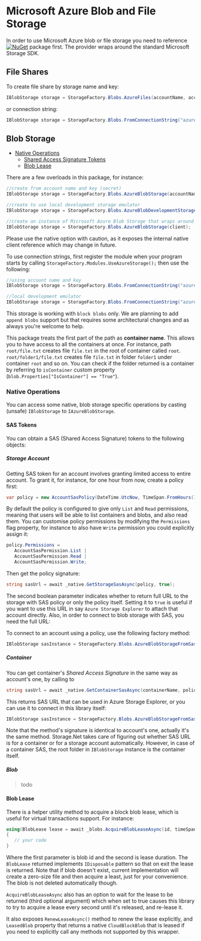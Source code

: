 # Microsoft Azure Blob and File Storage

In order to use Microsoft Azure blob or file storage you need to reference [![NuGet](https://img.shields.io/nuget/v/Storage.Net.Microsoft.Azure.Storage.svg)](https://www.nuget.org/packages/Storage.Net.Microsoft.Azure.Storage/) package first. The provider wraps around the standard Microsoft Storage SDK.

## File Shares

To create file share by storage name and key:

```csharp
IBlobStorage storage = StorageFactory.Blobs.AzureFiles(accountName, accountKey);
```

or connection string:

```csharp
IBlobStorage storage = StorageFactory.Blobs.FromConnectionString("azure.file://account=account_name;key=secret_value");
```

## Blob Storage

- [Native Operations](#native-operations)
  - [Shared Access Signature Tokens](#sas-tokens)
  - [Blob Lease](#blob-lease)

There are a few overloads in this package, for instance:

```csharp
//create from account name and key (secret)
IBlobStorage storage = StorageFactory.Blobs.AzureBlobStorage(accountName, accountKey);

//create to use local development storage emulator
IBlobStorage storage = StorageFactory.Blobs.AzureBlobDevelopmentStorage();

//create an instance of Microsoft Azure Blob Storage that wraps around native CloudBlobClient
IBlobStorage storage = StorageFactory.Blobs.AzureBlobStorage(client);
```

Please use the native option with caution, as it exposes the internal native client reference which may change in future.

To use connection strings, first register the module when your program starts by calling `StorageFactory.Modules.UseAzureStorage();` then use the following:

```csharp
//using account name and key
IBlobStorage storage = StorageFactory.Blobs.FromConnectionString("azure.blob://account=account_name;key=secret_value");

//local development emulator
IBlobStorage storage = StorageFactory.Blobs.FromConnectionString("azure.blob://development=true");
```

This storage is working with `block blobs` only. We are planning to add `append blobs` support but that requires some architectural changes and as always you're welcome to help.

This package treats the first part of the path as **container name**. This allows you to have access to all the containers at once. For instance, path `root/file.txt` creates file `file.txt` in the root of container called `root`. `root/folder1/file.txt` creates file `file.txt` in folder `folder1` under container `root` and so on. You can check if the folder returned is a container by referring to `isContainer` custom property (`blob.Properties["IsContainer"] == "True"`).


### Native Operations

You can access some native, blob storage specific operations by casting (unsafe) `IBlobStorage` to `IAzureBlobStorage`.

#### SAS Tokens

You can obtain a SAS (Shared Access Signature) tokens to the following objects:

##### Storage Account

Getting SAS token for an account involves granting limited access to entire account. To grant it, for instance, for one hour from now, create a policy first:

```csharp
var policy = new AccountSasPolicy(DateTime.UtcNow, TimeSpan.FromHours(1));
```

By default the policy is configured to give only `List` and `Read` permissions, meaning that users will be able to list containers and blobs, and also read them. You can customise policy permissions by modifying the `Permissions` flag property, for instance to also have `Write` permission you could explicitly assign it:

```csharp
policy.Permissions =
   AccountSasPermission.List |
   AccountSasPermission.Read |
   AccountSasPermission.Write;
```

Then get the policy signature:

```csharp
string sasUrl = await _native.GetStorageSasAsync(policy, true);
```

The second boolean parameter indicates whether to return full URL to the storage with SAS policy or only the policy itself. Setting it to `true` is useful if you want to use this URL in say `Azure Storage Explorer` to attach that account directly. Also, in order to connect to blob storage with SAS, you need the full URL:

To connect to an account using a policy, use the following factory method:

```csharp
IBlobStorage sasInstance = StorageFactory.Blobs.AzureBlobStorageFromSas(sasUrl);
```

##### Container

You can get container's *Shared Access Signature* in the same way as account's one, by calling to

```csharp
string sasUrl = await _native.GetContainerSasAsync(containerName, policy, true);
```

This returns SAS URL that can be used in Azure Storage Explorer, or you can use it to connect in this library itself:

```csharp
IBlobStorage sasInstance = StorageFactory.Blobs.AzureBlobStorageFromSas(sasUrl);
```

Note that the method's signature is identical to account's one, actually it's the same method. Storage.Net takes care of figuring out whether SAS URL is for a container or for a storage account automatically. However, in case of a container SAS, the root folder in `IBlobStorage` instance is the container itself.

##### Blob

> todo

#### Blob Lease

There is a helper utility method to acquire a block blob lease, which is useful for virtual transactions support. For instance:


```csharp
using(BlobLease lease = await _blobs.AcquireBlobLeaseAsync(id, timeSpan))
{
   // your code
}
```

Where the first parameter is blob id and the second is lease duration. The `BlobLease` returned implements `IDisposable` pattern so that on exit the lease is returned. Note that if blob doesn't exist, current implementation will create a zero-size file and then acquire a least, just for your convenience. The blob is not deleted automatically though.

`AcquireBlobLeaseAsync` also has an option to wait for the lease to be returned (third optional argument) which when set to true causes this library to try to acquire a lease every second until it's released, and re-lease it.

It also exposes `RenewLeaseAsync()` method to renew the lease explicitly, and `LeasedBlob` property that returns a native `CloudBlockBlob` that is leased if you need to explicitly call any methods not supported by this wrapper.
